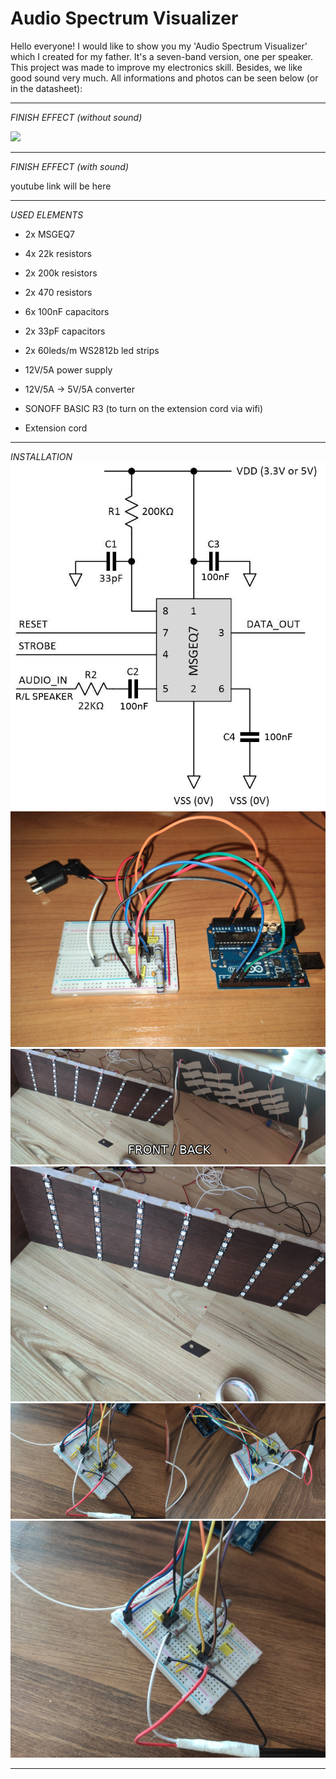 # Audio Spectrum Visualizer
Hello everyone!
I would like to show you my 'Audio Spectrum Visualizer' which I created for my father. It's a seven-band version, one per speaker. This project was made to improve my electronics skill. Besides, we like good sound very much. All informations and photos can be seen below (or in the datasheet):

--------------------------------------------------------------------------------------------------------------------
*FINISH EFFECT (without sound)*

![](Gif/finish_effect.gif)

--------------------------------------------------------------------------------------------------------------------
*FINISH EFFECT (with sound)*

youtube link will be here

--------------------------------------------------------------------------------------------------------------------
*USED ELEMENTS*

- 2x MSGEQ7
- 4x 22k resistors
- 2x 200k resistors
- 2x 470 resistors
- 6x 100nF capacitors
- 2x 33pF capacitors

- 2x 60leds/m WS2812b led strips
- 12V/5A power supply
- 12V/5A -> 5V/5A converter

- SONOFF BASIC R3 (to turn on the extension cord via wifi)
- Extension cord

--------------------------------------------------------------------------------------------------------------------
*INSTALLATION*
![](Pictures/msgeq7_installation_graph.png)
![](Pictures/msgeq7_arduino_first_try.png)
![](Pictures/led_connection.png)
![](Pictures/led_connection_2.png)
![](Pictures/msgeq7_arduino_connection.png)
![](Pictures/msgeq7_arduino_connection_2.png)

--------------------------------------------------------------------------------------------------------------------

